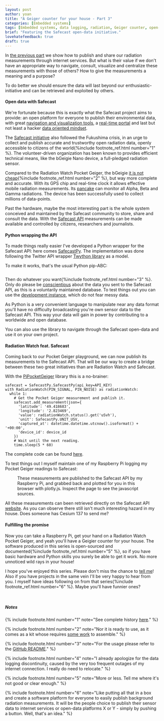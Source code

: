 ```yaml
---
layout: post
author: yoan
title: "A Geiger counter for your house - Part 3"
categories: [Embedded systems]
tags: [Embedded systems, data logging, radiation, Geiger counter, open-data, Safecast, radiation]
brief: "Featuring the Safecast open-data initiative."
lovehatefeedback: true
draft: true
---
```


In [the previous part](/2016/03/04/radiation-watch-raspberry/) we show how to publish and share our radiation measurements through internet services. But what is their value if we don't have an appropriate way to navigate, consult, visualize and centralize these measurements with those of others? How to give the measurements a meaning and a purpose?

To do better we should ensure the data will last beyond our enthusiastic-initiative and can be retrieved and exploited by others.

#### Open data with Safecast

We're fortunate because this is exactly what the Safecast project aims to provide: an open platform for everyone to publish their environmental data, with great [navigation and visualization tools](http://safecast.org/tilemap/), a [real-time portal](http://realtime.safecast.org/) and last but not least a hacker [data oriented mindset](http://blog.safecast.org/faq/).

The [Safecast initiative](http://blog.safecast.org/about/) also followed the Fukushima crisis, in an urge to collect and publish accurate and trustworthy open radiation data, openly accessible to citizens of the world{%include footnote_ref.html number="1" %}. The volunteer-driven organization has been known to provides efficient technical means, like the bGeigie Nano device, a full-pledged radiation sensor.

Compared to the Radiation Watch Pocket Geiger, the bGeigie [it is not cheap](http://shop.kithub.cc/products/safecast-bgeigie-nano){%include footnote_ref.html number="2" %}, but way more complete and accurate. With its GPS chip and real-time clock it allows effective mobile radiation measurements. Its [pancake](http://www.lndinc.com/products/17/) can monitor all Alpha, Beta and Gamma radiations. The device has been successfully used to collect millions of data-points.

Past the hardware, maybe the most interesting part is the whole system conceived and maintained by the Safecast community to store, share and consult the data. With the [Safecast API](https://api.safecast.org/en-US/home) measurements can be made available and controlled by citizens, researchers and journalists.

#### Python wrapping the API

To made things really easier I've developed a Python wrapper for the Safecast API: here comes [SafecastPy](https://github.com/MonsieurV/SafecastPy). The implementation was done following the Twitter API wrapper [Twython library](https://github.com/ryanmcgrath/twython/) as a model.

To make it works, that's the usual Python pip-ABC:

```pip install SafecastPy
```

Then do whatever you want{%include footnote_ref.html number="3" %}. Only do please be [conscientious](http://blog.safecast.org/2014/01/useful-data/) about the data you sent to the Safecast API, as this is a voluntarily maintained database. To test things out you can use the [development instance](http://dev.safecast.org/), which do not fear messy data.

As Python is a very convenient language to manipulate near any data format you'll have no difficulty broadcasting you're own sensor data to the Safecast API. This way your data will gain in power by contributing to a worldwide and open database.

You can also use the library to navigate through the Safecast open-data and use it on your own project.

#### Radiation Watch feat. Safecast

Coming back to our Pocket Geiger playground, we can now publish its measurements to the Safecast API. That will be our way to create a bridge between these two great initiatives than are Radiation Watch and Safecast.

With the [PiPocketGeiger](https://github.com/MonsieurV/PiPocketGeiger) library this is a no-brainer:

```# Init the libs.
safecast = SafecastPy.SafecastPy(api_key=API_KEY)
with RadiationWatch(PIN_SIGNAL, PIN_NOISE) as radiationWatch:
  while 1:
    # Get the Pocket Geiger measurement and publish it.
    safecast.add_measurement(json={
      'latitude': '49.418683',
      'longitude': '2.823469',
      'value': radiationWatch.status().get('uSvh'),
      'unit': SafecastPy.UNIT_USV,
      'captured_at': datetime.datetime.utcnow().isoformat() + '+00:00',
      'device_id': device_id
    })
    # Wait until the next reading.
    time.sleep(5 * 60)
```

The complete code can be found [here](https://github.com/MonsieurV/PiPocketGeiger/blob/master/examples/safecast.py).

To test things out I myself maintain one of my Raspberry Pi logging my Pocket Geiger readings to Safecast:

<figure>
  <div id="plot-safecast-soubeyrac"></div>
  <figcaption>These measurements are published to the Safecast API by my Raspberry Pi, and grabbed back and plotted for you in this browser with plotly.js. Inspect the page to see the javascript sources.</figcaption>
</figure>

<script type="text/javascript" src="https://cdn.plot.ly/plotly-1.5.0.min.js"></script>
<script src="https://code.jquery.com/jquery-2.2.2.min.js" integrity="sha256-36cp2Co+/62rEAAYHLmRCPIych47CvdM+uTBJwSzWjI=" crossorigin="anonymous"></script>
<script>
  var data = [ { x: [], y: [], type: 'scatter' } ];
  function doPlot() {
    // TODO To make it responsive at window resizing
    // https://plot.ly/javascript/responsive-fluid-layout/
    Plotly.plot(
      document.getElementById('plot-safecast-soubeyrac'),
      data,
      {
        title: 'Yoan\'s home radiation',
        xaxis: {
        title: 'Timestamp'
        },
        yaxis: {
        title: 'Radiation dose (uSv/h)'
        }
      }
    );
  }
  // Download 100 data points (25*4).
  var PAGES = 4;
  var promises = [];
  var results = [];
  for(var i = 1; i <= PAGES; i++) {
    promises.push(
      new Promise(function(i, resolve, reject) {
        jQuery.get('https://api.safecast.org/measurements.json?order=captured_at+desc&user_id=992&page=' + i, function(i, response) {
          results[i] = response;
          resolve();
        }.bind(null, i));
      }.bind(null, i))
    );
  }
  Promise.all(promises).then(function () {
    for(var i = PAGES; i >= 1; i--) {
      results[i].reverse().forEach(function(dataPoint) {
        data[0].x.push(dataPoint.captured_at.replace('T', ' ').replace('Z', '')),
        data[0].y.push(dataPoint.value)
      });
    }
    doPlot();
  });
</script>

All these measurements can been retrieved directly on the Safecast API [website]((https://api.safecast.org/en-US/users/992/measurements?order=captured_at+desc)). As you can observe there still isn't much interesting hazard in my house. Does someone has Cesium 137 to send me?

#### Fulfilling the promise

Now you can take a Raspberry Pi, get your hand on a Radiation Watch Pocket Geiger, and yeah you'll have a Geigier counter for your house. The software produced in this series is open-sourced and documented{%include footnote_ref.html number="5" %}, so if you have basic hardware and Python skills you surely be able to get it work. No more unnoticed wild rays in your house!

I hope you've enjoyed this series. Please don't miss the chance to [tell me](mailto:yoan@ytotech.com)! Also if you have projects in the same vein I'll be very happy to hear from you. I myself have ideas following on from that series{%include footnote_ref.html number="6" %}. Maybe you'll have funnier ones?

<br>

##### Notes

{% include footnote.html number="1" note="See complete history [here](http://blog.safecast.org/history/)." %}

{% include footnote.html number="2" note="Nor it is ready to use, as it comes as a kit whose requires [some work](https://github.com/Safecast/bGeigieNanoKit/wiki/NANO-MANUAL) to assemble." %}

{% include footnote.html number="3" note="For the usage please refer to the [GitHub README](https://github.com/MonsieurV/SafecastPy#basic-usage)." %}

{% include footnote.html number="4" note="I already apologize for the data logging discontinuity, caused by the very too frequent outages of my internet connection. I really do need to relocate." %}

{% include footnote.html number="5" note="More or less. Tell me where it's not good or clear enough." %}

{% include footnote.html number="6" note="Like putting all that in a box and create a software platform for everyone to easily publish background radiation measurements. It will be the people choice to publish their sensor data to internet services or open-data platforms X or Y - simply by pushing a button. Well, that's an idea." %}
